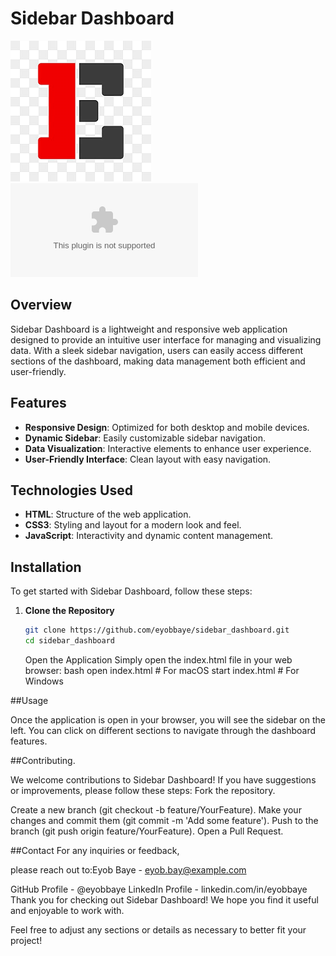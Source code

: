 # Sidebar Dashboard

![Sidebar Dashboard Logo](logo.png)
![Live Preview](dash.hidasietele.com)

## Overview

Sidebar Dashboard is a lightweight and responsive web application designed to provide an intuitive user interface for managing and visualizing data. With a sleek sidebar navigation, users can easily access different sections of the dashboard, making data management both efficient and user-friendly.

## Features

- **Responsive Design**: Optimized for both desktop and mobile devices.
- **Dynamic Sidebar**: Easily customizable sidebar navigation.
- **Data Visualization**: Interactive elements to enhance user experience.
- **User-Friendly Interface**: Clean layout with easy navigation.

## Technologies Used

- **HTML**: Structure of the web application.
- **CSS3**: Styling and layout for a modern look and feel.
- **JavaScript**: Interactivity and dynamic content management.

## Installation

To get started with Sidebar Dashboard, follow these steps:

1. **Clone the Repository**
   ```bash
   git clone https://github.com/eyobbaye/sidebar_dashboard.git
   cd sidebar_dashboard
   ```
   Open the Application
   Simply open the index.html file in your web browser:
   bash
   open index.html # For macOS
   start index.html # For Windows

##Usage

Once the application is open in your browser, you will see the sidebar on the left. You can click on different sections to navigate through the dashboard features.

##Contributing.

We welcome contributions to Sidebar Dashboard! If you have suggestions or improvements, please follow these steps:
Fork the repository.

Create a new branch (git checkout -b feature/YourFeature).
Make your changes and commit them (git commit -m 'Add some feature').
Push to the branch (git push origin feature/YourFeature).
Open a Pull Request.

##Contact
For any inquiries or feedback,

please reach out to:Eyob Baye - eyob.bay@example.com

GitHub Profile - @eyobbaye
LinkedIn Profile - linkedin.com/in/eyobbaye
Thank you for checking out Sidebar Dashboard! We hope you find it useful and enjoyable to work with.

Feel free to adjust any sections or details as necessary to better fit your project!
